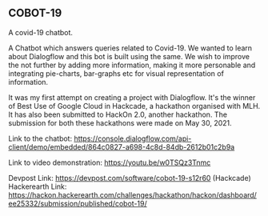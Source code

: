 

## **COBOT-19**
A covid-19 chatbot.

A Chatbot which answers queries related to Covid-19. We wanted to learn about Dialogflow and this bot is built using the same. We wish to improve the not further by adding more information, making it more personable and integrating pie-charts, bar-graphs etc for visual representation of information.

It was my first attempt on creating a project with Dialogflow. It's the winner of Best Use of Google Cloud in Hackcade, a hackathon organised with MLH. It has also been submitted to HackOn 2.0, another hackathon. The submission for both these hackathons were made on May 30, 2021.

Link to the chatbot: https://console.dialogflow.com/api-client/demo/embedded/864c0827-a698-4c8d-84db-2612b01c2b9a


Link to video demonstration: https://youtu.be/w0TSQz3Tnmc

Devpost Link: https://devpost.com/software/cobot-19-s12r60 (Hackcade)
Hackerearth Link: https://hackon.hackerearth.com/challenges/hackathon/hackon/dashboard/ee25332/submission/published/cobot-19/

